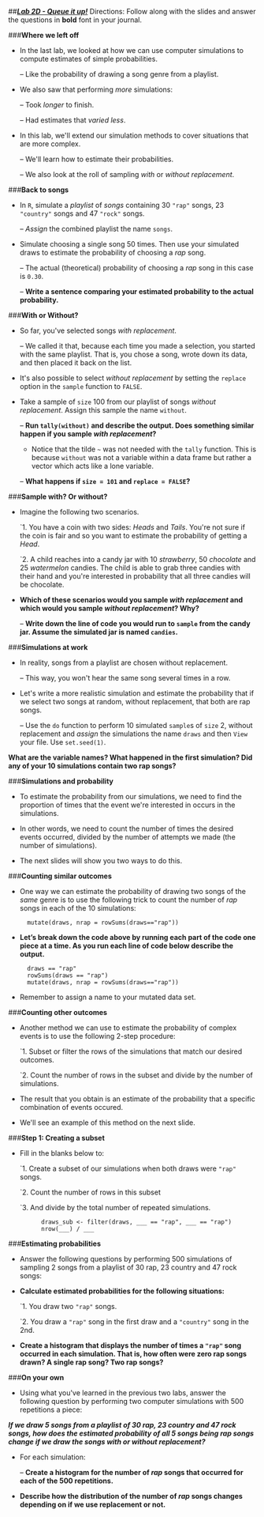 ##***<u>Lab 2D - Queue it up!</u>***
Directions: Follow along with the slides and answer the questions in **bold** font in your journal.

###**Where we left off**
* In the last lab, we looked at how we can use computer simulations to compute estimates of
simple probabilities.

    – Like the probability of drawing a song genre from a playlist.

* We also saw that performing *more* simulations:

    – Took *longer* to finish.

    – Had estimates that *varied less*.

* In this lab, we'll extend our simulation methods to cover situations that are more complex.

    – We'll learn how to estimate their probabilities.

    – We also look at the roll of sampling *with* or *without replacement*.

###**Back to songs**
* In ```R```, simulate a *playlist* of *songs* containing 30 ```"rap"``` songs, 23 ```"country"``` songs and 47 ```"rock"```
songs.

    – *Assign* the combined playlist the name ```songs```.

* Simulate choosing a single song 50 times. Then use your simulated draws to estimate the
probability of choosing a *rap* song.

    – The actual (theoretical) probability of choosing a *rap* song in this case is ```0.30```.

    – **Write a sentence comparing your estimated probability to the actual probability.**

###**With or Without?**
* So far, you've selected songs *with replacement*.

    – We called it that, because each time you made a selection, you started with the same
    playlist. That is, you chose a song, wrote down its data, and then placed it back on the
    list.

* It's also possible to select *without replacement* by setting the ```replace``` option in the ```sample```
function to ```FALSE```.

* Take a sample of ```size``` 100 from our playlist of songs *without replacement*. Assign this sample the
name ```without```. 

    – **Run ```tally(without)``` and describe the output. Does something similar happen if you sample *with replacement*?**

    * Notice that the tilde ```~``` was not needed with the ```tally``` function. This is because ```without``` was not a variable within a data frame but rather a vector which acts like a lone variable.

    – **What happens if ```size = 101``` and ```replace = FALSE```?**
    
###**Sample with? Or without?**

* Imagine the following two scenarios.

    `1. You have a coin with two sides: *Heads* and *Tails*. You're not sure if the coin is fair and so
        you want to estimate the probability of getting a *Head*.

    `2. A child reaches into a candy jar with 10 *strawberry*, 50 *chocolate* and 25 *watermelon*
        candies. The child is able to grab three candies with their hand and you're interested in
        probability that all three candies will be chocolate.

* **Which of these scenarios would you sample *with replacement* and which would you
sample *without replacement*? Why?**

    – **Write down the line of code you would run to ```sample``` from the candy jar. Assume
    the simulated jar is named ```candies```.**

###**Simulations at work**
* In reality, songs from a playlist are chosen without replacement.

    – This way, you won't hear the same song several times in a row.

* Let's write a more realistic simulation and estimate the probability that if we select two songs at
random, without replacement, that both are rap songs.

    – Use the ```do``` function to perform 10 simulated ```sample```s of ```size``` 2, without replacement and *assign* the simulations the name ```draws``` and then ```View``` your file. Use ```set.seed(1)```.

**What are the variable names? What happened in the first simulation? Did any of your 10 simulations contain two rap songs?**    

###**Simulations and probability**
* To estimate the probability from our simulations, we need to find the proportion of times that the
event we're interested in occurs in the simulations.

* In other words, we need to count the number of times the desired events occurred, divided by the
number of attempts we made (the number of simulations).

* The next slides will show you two ways to do this.

###**Counting similar outcomes**

* One way we can estimate the probability of drawing two songs of the *same* genre is to use the
following trick to count the number of *rap* songs in each of the 10 simulations:

        mutate(draws, nrap = rowSums(draws=="rap"))

* **Let’s break down the code above by running each part of the code one piece at a time. As you run each line of code below describe the output.**

        draws == "rap"
        rowSums(draws == "rap")
        mutate(draws, nrap = rowSums(draws=="rap"))

* Remember to assign a name to your mutated data set.        

###**Counting other outcomes**
* Another method we can use to estimate the probability of complex events is to use the following
2-step procedure:

    `1. Subset or filter the rows of the simulations that match our desired outcomes.

    `2. Count the number of rows in the subset and divide by the number of simulations.

* The result that you obtain is an estimate of the probability that a specific combination of events
occured.

* We'll see an example of this method on the next slide.

###**Step 1: Creating a subset**
* Fill in the blanks below to:

    `1. Create a subset of our simulations when both draws were ```"rap"``` songs.

    `2. Count the number of rows in this subset

    `3. And divide by the total number of repeated simulations.

            draws_sub <- filter(draws, ___ == "rap", ___ == "rap")
            nrow(___) / ___


###**Estimating probabilities**
* Answer the following questions by performing 500 simulations of sampling 2 songs from a playlist of 30 rap, 23 country and 47 rock songs:

* **Calculate estimated probabilities for the following situations:**

    `1. You draw two ```"rap"``` songs.

    `2. You draw a ```"rap"``` song in the first draw and a ```"country"``` song in the 2nd.

* **Create a histogram that displays the number of times a ```"rap"``` song occurred in each simulation. That is, how often were zero rap songs drawn? A single rap song? Two rap songs?**

###**On your own**

* Using what you've learned in the previous two labs, answer the following question by performing
two computer simulations with 500 repetitions a piece:

***If we draw 5 songs from a playlist of 30 rap, 23 country and 47 rock songs, how does the
estimated probability of all 5 songs being rap songs change if we draw the songs with or without
replacement?***

* For each simulation:

    – **Create a histogram for the number of *rap* songs that occurred for each of the 500
    repetitions.**

* **Describe how the distribution of the number of *rap* songs changes depending on if we use
replacement or not.**